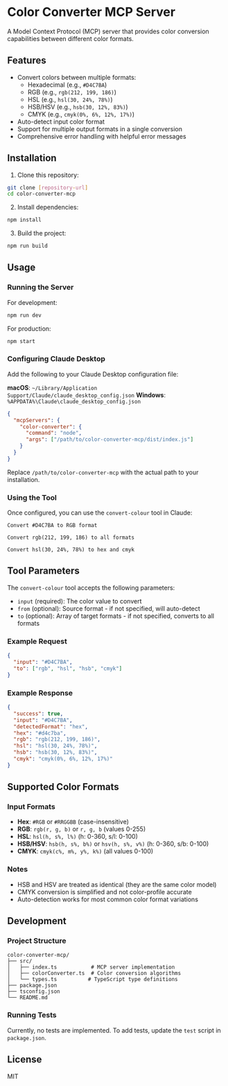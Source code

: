 # Color Converter MCP Server

A Model Context Protocol (MCP) server that provides color conversion capabilities between different color formats.

## Features

- Convert colors between multiple formats:
  - Hexadecimal (e.g., `#D4C7BA`)
  - RGB (e.g., `rgb(212, 199, 186)`)
  - HSL (e.g., `hsl(30, 24%, 78%)`)
  - HSB/HSV (e.g., `hsb(30, 12%, 83%)`)
  - CMYK (e.g., `cmyk(0%, 6%, 12%, 17%)`)
- Auto-detect input color format
- Support for multiple output formats in a single conversion
- Comprehensive error handling with helpful error messages

## Installation

1. Clone this repository:
```bash
git clone [repository-url]
cd color-converter-mcp
```

2. Install dependencies:
```bash
npm install
```

3. Build the project:
```bash
npm run build
```

## Usage

### Running the Server

For development:
```bash
npm run dev
```

For production:
```bash
npm start
```

### Configuring Claude Desktop

Add the following to your Claude Desktop configuration file:

**macOS**: `~/Library/Application Support/Claude/claude_desktop_config.json`
**Windows**: `%APPDATA%\Claude\claude_desktop_config.json`

```json
{
  "mcpServers": {
    "color-converter": {
      "command": "node",
      "args": ["/path/to/color-converter-mcp/dist/index.js"]
    }
  }
}
```

Replace `/path/to/color-converter-mcp` with the actual path to your installation.

### Using the Tool

Once configured, you can use the `convert-colour` tool in Claude:

```
Convert #D4C7BA to RGB format
```

```
Convert rgb(212, 199, 186) to all formats
```

```
Convert hsl(30, 24%, 78%) to hex and cmyk
```

## Tool Parameters

The `convert-colour` tool accepts the following parameters:

- `input` (required): The color value to convert
- `from` (optional): Source format - if not specified, will auto-detect
- `to` (optional): Array of target formats - if not specified, converts to all formats

### Example Request

```json
{
  "input": "#D4C7BA",
  "to": ["rgb", "hsl", "hsb", "cmyk"]
}
```

### Example Response

```json
{
  "success": true,
  "input": "#D4C7BA",
  "detectedFormat": "hex",
  "hex": "#d4c7ba",
  "rgb": "rgb(212, 199, 186)",
  "hsl": "hsl(30, 24%, 78%)",
  "hsb": "hsb(30, 12%, 83%)",
  "cmyk": "cmyk(0%, 6%, 12%, 17%)"
}
```

## Supported Color Formats

### Input Formats

- **Hex**: `#RGB` or `#RRGGBB` (case-insensitive)
- **RGB**: `rgb(r, g, b)` or `r, g, b` (values 0-255)
- **HSL**: `hsl(h, s%, l%)` (h: 0-360, s/l: 0-100)
- **HSB/HSV**: `hsb(h, s%, b%)` or `hsv(h, s%, v%)` (h: 0-360, s/b: 0-100)
- **CMYK**: `cmyk(c%, m%, y%, k%)` (all values 0-100)

### Notes

- HSB and HSV are treated as identical (they are the same color model)
- CMYK conversion is simplified and not color-profile accurate
- Auto-detection works for most common color format variations

## Development

### Project Structure

```
color-converter-mcp/
├── src/
│   ├── index.ts           # MCP server implementation
│   ├── colorConverter.ts  # Color conversion algorithms
│   └── types.ts          # TypeScript type definitions
├── package.json
├── tsconfig.json
└── README.md
```

### Running Tests

Currently, no tests are implemented. To add tests, update the `test` script in `package.json`.

## License

MIT